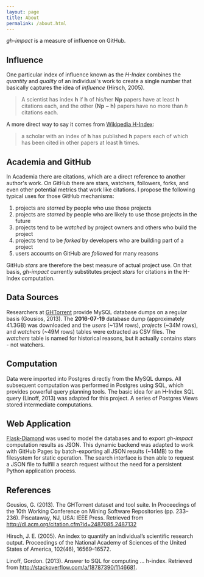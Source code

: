```yaml
---
layout: page
title: About
permalink: /about.html
---
```


*gh-impact* is a measure of influence on GitHub.

## Influence

One particular index of influence known as the *H-Index* combines the *quantity* and *quality* of an individual's work to create a single number that basically captures the idea of *influence* (Hirsch, 2005).

> A scientist has index **h** if **h** of his/her **Np** papers have at least **h** citations each, and the other **(Np − h)** papers have no more than *h* citations each.

A more direct way to say it comes from [Wikipedia H-Index](https://en.wikipedia.org/wiki/H-index):

> a scholar with an index of **h** has published **h** papers each of which has been cited in other papers at least **h** times.

## Academia and GitHub

In Academia there are citations, which are a direct reference to another author's work. On GitHub there are stars, watchers, followers, forks, and even other potential metrics that work like citations.  I propose the following typical uses for those GitHub mechanisms:

1. projects are *starred* by people who use those projects
2. projects are *starred* by people who are likely to use those projects in the future
3. projects tend to be *watched* by project owners and others who build the project
4. projects tend to be *forked* by developers who are building part of a project
5. users accounts on GitHub are *followed* for many reasons

GitHub *stars* are therefore the best measure of actual project use. On that basis, *gh-impact* currently substitutes project *stars* for citations in the H-Index computation.

## Data Sources

Researchers at [GHTorrent](http://ghtorrent.org) provide MySQL database dumps on a regular basis (Gousios, 2013).  The **2016-07-19** database dump (approximately 41.3GB) was downloaded and the *users* (~13M rows), *projects* (~34M rows), and *watchers* (~49M rows) tables were extracted as CSV files.  The *watchers* table is named for historical reasons, but it actually contains stars - not watchers.

## Computation

Data were imported into Postgres directly from the MySQL dumps. All subsequent computation was performed in Postgres using SQL, which provides powerful query planning tools.  The basic idea for an H-Index SQL query (Linoff, 2013) was adapted for this project.  A series of Postgres Views stored intermediate computations.

## Web Application

[Flask-Diamond](http://flask-diamond.org) was used to model the databases and to export *gh-impact* computation results as JSON.  This dynamic backend was adapted to work with GitHub Pages by batch-exporting all JSON results (~14MB) to the filesystem for static operation.  The search interface is then able to request a JSON file to fulfill a search request without the need for a persistent Python application process.

## References

Gousios, G. (2013). The GHTorrent dataset and tool suite. In Proceedings of the 10th Working Conference on Mining Software Repositories (pp. 233–236). Piscataway, NJ, USA: IEEE Press. Retrieved from http://dl.acm.org/citation.cfm?id=2487085.2487132

Hirsch, J. E. (2005). An index to quantify an individual’s scientific research output. Proceedings of the National Academy of Sciences of the United States of America, 102(46), 16569–16572.

Linoff, Gordon. (2013). Answer to SQL for computing ... h-index.  Retrieved from http://stackoverflow.com/a/18787390/1146681.
